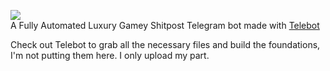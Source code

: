 ![](https://nicolasmoisson.fr/img/ego/maratzbot_small.jpg)  
A Fully Automated Luxury Gamey Shitpost Telegram bot made with [Telebot](https://github.com/mullwar/telebot)

Check out Telebot to grab all the necessary files and build the foundations, I'm not putting them here. I only upload my part.

